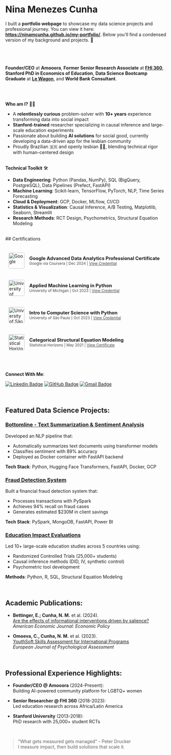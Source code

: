 # **Nina Menezes Cunha**

I built a **portfolio webpage** to showcase my data science projects and professional journey. You can view it here: **https://ninamcunha.github.io/my-portfolio/**. Below you'll find a condensed version of my background and projects. 🌟

#


<br>

**Founder/CEO** at **Amooora**, **Former Senior Research Associate** at **[FHI 360](https://www.fhi360.org/)**, **Stanford PhD in Economics of Education**, **Data Science Bootcamp Graduate** at **[Le Wagon](https://www.lewagon.com/data-science-course)**, and **World Bank Consultant**.

<br>
<br>

<strong>Who am I?</strong> 👩‍💻

* A **relentlessly curious** problem-solver with **10+ years** experience transforming data into social impact
* **Stanford-trained** researcher specializing in causal inference and large-scale education experiments
* Passionate about building **AI solutions** for social good, currently developing a data-driven app for the lesbian community
* Proudly Brazilian 🇧🇷 and openly lesbian 🏳️‍🌈, blending technical rigor with human-centered design

<br>
<strong>Technical Toolkit</strong> 🛠️

* **Data Engineering**: Python (Pandas, NumPy), SQL (BigQuery, PostgreSQL), Data Pipelines (Prefect, FastAPI)
* **Machine Learning**: Scikit-learn, TensorFlow, PyTorch, NLP, Time Series Forecasting
* **Cloud & Deployment**: GCP, Docker, MLflow, CI/CD
* **Statistics & Visualization**: Causal Inference, A/B Testing, Matplotlib, Seaborn, Streamlit
* **Research Methods**: RCT Design, Psychometrics, Structural Equation Modeling

<br>
## Certifications

<div style="display: flex; flex-direction: column; gap: 15px; margin: 25px 0;">

<div style="display: flex; align-items: center; gap: 15px; padding: 10px; background: rgba(255,255,255,0.05); border-radius: 8px;">
  <img src="https://ninamcunha.github.io/my-portfolio/images/icon_google.png" width="50" height="50" alt="Google" style="border-radius: 4px;">
  <div>
    <strong style="font-size: 1.05em;">Google Advanced Data Analytics Professional Certificate</strong><br>
    <small style="opacity: 0.8;">Google via Coursera | Dec 2024 | <a href="https://www.coursera.org/account/accomplishments/professional-cert/98C47QXOLHBA" target="_blank">View Credential</a></small>
  </div>
</div>

<div style="display: flex; align-items: center; gap: 15px; padding: 10px; background: rgba(255,255,255,0.05); border-radius: 8px;">
  <img src="https://ninamcunha.github.io/my-portfolio/images/icon_michigan.jpeg" width="50" height="50" alt="University of Michigan" style="border-radius: 4px;">
  <div>
    <strong style="font-size: 1.05em;">Applied Machine Learning in Python</strong><br>
    <small style="opacity: 0.8;">University of Michigan | Oct 2023 | <a href="https://www.coursera.org/account/accomplishments/certificate/D8NC5S5AK5ZQ" target="_blank">View Credential</a></small>
  </div>
</div>

<div style="display: flex; align-items: center; gap: 15px; padding: 10px; background: rgba(255,255,255,0.05); border-radius: 8px;">
  <img src="https://ninamcunha.github.io/my-portfolio/images/icon_usp.png" width="50" height="50" alt="University of São Paulo" style="border-radius: 4px;">
  <div>
    <strong style="font-size: 1.05em;">Intro to Computer Science with Python</strong><br>
    <small style="opacity: 0.8;">University of São Paulo | Oct 2023 | <a href="https://www.coursera.org/account/accomplishments/certificate/T6DRTCP8AMDD" target="_blank">View Credential</a></small>
  </div>
</div>

<div style="display: flex; align-items: center; gap: 15px; padding: 10px; background: rgba(255,255,255,0.05); border-radius: 8px;">
  <img src="https://ninamcunha.github.io/my-portfolio/images/icon_stat_hor.jpeg" width="50" height="50" alt="Statistical Horizons" style="border-radius: 4px;">
  <div>
    <strong style="font-size: 1.05em;">Categorical Structural Equation Modeling</strong><br>
    <small style="opacity: 0.8;">Statistical Horizons | May 2021 | <a href="https://drive.google.com/file/d/1tev7DsQGcU9_jaF0KPXPAg_K6D-OPXMA/view" target="_blank">View Certificate</a></small>
  </div>
</div>

</div>

<br>

<strong>Connect With Me</strong>:

[![Linkedin Badge](https://img.shields.io/badge/-LinkedIn-0077B5?style=for-the-badge&logo=Linkedin&logoColor=white)](https://www.linkedin.com/in/nina-menezes-cunha/)
[![GitHub Badge](https://img.shields.io/badge/-GitHub-181717?style=for-the-badge&logo=GitHub&logoColor=white)](https://github.com/ninamcunha)
[![Gmail Badge](https://img.shields.io/badge/-Gmail-D14836?style=for-the-badge&logo=Gmail&logoColor=white)](mailto:ninamcunha@gmail.com)

<br>

## Featured Data Science Projects:

### [Bottomline - Text Summarization & Sentiment Analysis](https://github.com/ds-gustavo-cunha/Bottomline-Project)
Developed an NLP pipeline that:
- Automatically summarizes text documents using transformer models
- Classifies sentiment with 89% accuracy
- Deployed as Docker container with FastAPI backend

**Tech Stack**: Python, Hugging Face Transformers, FastAPI, Docker, GCP

### [Fraud Detection System](https://github.com/ds-gustavo-cunha/Fraud-Detection)
Built a financial fraud detection system that:
- Processes transactions with PySpark
- Achieves 94% recall on fraud cases
- Generates estimated $230M in client savings

**Tech Stack**: PySpark, MongoDB, FastAPI, Power BI

### [Education Impact Evaluations](https://github.com/ninamcunha/education-impact)
Led 10+ large-scale education studies across 5 countries using:
- Randomized Controlled Trials (25,000+ students)
- Causal inference methods (DID, IV, synthetic control)
- Psychometric tool development

**Methods**: Python, R, SQL, Structural Equation Modeling

<br>

## Academic Publications:

- **Bettinger, E.; Cunha, N. M.** et al. (2024).  
  [Are the effects of informational interventions driven by salience?](https://papers.ssrn.com/sol3/papers.cfm?abstract_id=3644124)  
  *American Economic Journal: Economic Policy*

- **Omoeva, C., Cunha, N. M.** et al. (2023).  
  [YouthSoft Skills Assessment for International Programs](https://econtent.hogrefe.com/doi/10.1027/1015-5759/a000770)  
  *European Journal of Psychological Assessment*

<br>

## Professional Experience Highlights:

- **Founder/CEO @ Amooora** (2024-Present):  
  Building AI-powered community platform for LGBTQ+ women

- **Senior Researcher @ FHI 360** (2018-2023):  
  Led education research across Africa/Latin America

- **Stanford University** (2013-2018):  
  PhD research with 25,000+ student RCTs

<br>

> "What gets measured gets managed" - Peter Drucker  
> I measure impact, then build solutions that scale it.
